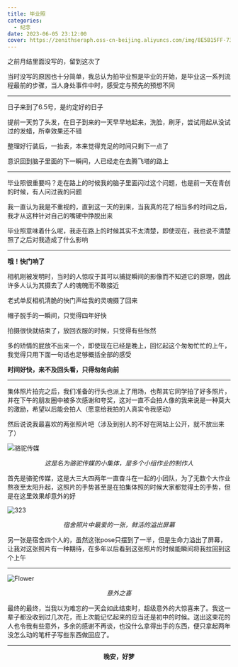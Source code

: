 ```yaml
---
title: 毕业照
categories:
  - 纪念
date: 2023-06-05 23:12:00
cover: https://zenithseraph.oss-cn-beijing.aliyuncs.com/img/8E5B15FF-73BA-4069-9373-CA1ECAA0D81A_1_105_c.jpeg
---
```


之前月结里面没写的，留到这次了

当时没写的原因也十分简单，我总认为拍毕业照是毕业的开始，是毕业这一系列流程最前的步骤，当人身处事件中时，感受定与预先的预想不同

---

日子来到了6.5号，是约定好的日子

提前一天剪了头发，在日子到来的一天早早地起来，洗脸，刷牙，尝试用起从没试过的发蜡，所幸效果还不错

整理好行装后，一抬表，本来觉得充足的时间只剩下一点了

意识回到脑子里面的下一瞬间，人已经走在去腾飞塔的路上

---

毕业照很重要吗？走在路上的时候我的脑子里面闪过这个问题，也是前一天在青创的时候，有人问过我的问题

我一直认为我是不重视的，直到这一天的到来，当我真的花了相当多的时间之后，我才从这种针对自己的嘴硬中挣脱出来

毕业照意味着什么呢，我走在路上的时候其实不太清楚，即使现在，我也说不清楚照了之后对我造成了什么影响

---

**哦！快门响了**

相机刚被发明时，当时的人惊叹于其可以捕捉瞬间的影像而不知道它的原理，因此许多人认为其摄去了人的魂魄而不敢接近

老式单反相机清脆的快门声给我的灵魂摄了回来

帽子脱手的一瞬间，只觉得四年好快

拍摄很快就结束了，放回衣服的时候，只觉得有些怅然

多的矫情的屁放不出来一个，即使现在已经是晚上，回忆起这个匆匆忙忙的上午，我觉得只用下面一句话也足够概括全部的感受

**时间好快，来不及回头看，只得匆匆向前**

---

集体照片拍完之后，我们准备的行头也派上了用场，也帮其它同学拍了好多照片，并在下午的朋友圈中被多次感谢和夸奖，这对一直不会拍人像的我来说是一种莫大的激励，希望以后能会拍人（愿意给我拍的人真实令我感动）

然后说说我最喜欢的两张照片吧（涉及到别人的不好在网站上公开，就不放出来了）

![骆驼传媒](https://zenithseraph.oss-cn-beijing.aliyuncs.com/img/90E217B8-0219-47CD-B6FB-AF80A36DFB06_1_105_c.jpeg)

<center><i>这是名为骆驼传媒的小集体，是多个小组作业的制作人</i></center>

首先是骆驼传媒，这是大三大四两年一直奋斗在一起的小团队，为了无数个大作业熬夜至太阳升起，这照片的手势甚至是在拍集体照的时候大家都觉得土的手势，但是在这里效果却意外的好

![323](https://zenithseraph.oss-cn-beijing.aliyuncs.com/img/BA8CFA0F-F771-47CB-AF20-D87C39608FF0_1_105_c.jpeg)

<center><i>宿舍照片中最爱的一张，鲜活的溢出屏幕</i></center>

另一张是宿舍四个人的，虽然这张pose只摆到了一半，但是生命力溢出了屏幕，让我对这张照片有一种期待，在多年以后看到这张照片的时候能瞬间将我拉回到这个上午

---

![Flower](https://zenithseraph.oss-cn-beijing.aliyuncs.com/img/P6050003.jpg)

<center><i>意外之喜</i></center>

最终的最终，当我以为难忘的一天会如此结束时，超级意外的大惊喜来了。我这一辈子都没收到过几次花，而上次能记忆起来的应当还是初中的时候。送出这束花的人也令我有些意外，多余的感谢不再谈，也没什么拿得出手的东西，便只拿起两年没怎么动的笔杆子写些东西做回应了。

---

<center><b>晚安，好梦</b></center>